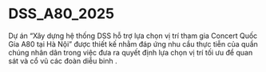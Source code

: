 # DSS_A80_2025
Dự án “Xây dựng hệ thống DSS hỗ trợ lựa chọn vị trí tham gia Concert Quốc Gia A80 tại Hà Nội” được thiết kế nhằm đáp ứng nhu cầu thực tiễn của quần chúng nhân dân trong việc đưa ra quyết định lựa chọn vị trí tối ưu để quan sát và cổ vũ các đoàn diễu binh .
